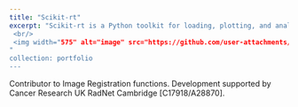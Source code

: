 ```yaml
---
title: "Scikit-rt"
excerpt: "Scikit-rt is a Python toolkit for loading, plotting, and analysing radiotherapy data in DICOM and NIfTI formats. It includes image registration via elastix and NiftyReg, single- and multi-atlas segmentation, and region-of-interest (ROI) comparisons.
 <br/>
 <img width="575" alt="image" src="https://github.com/user-attachments/assets/47835c6f-73f1-420e-95db-b60ab79fe939" />
"
collection: portfolio
---
```


Contributor to Image Registration functions. 
Development supported by Cancer Research UK RadNet Cambridge [C17918/A28870].
